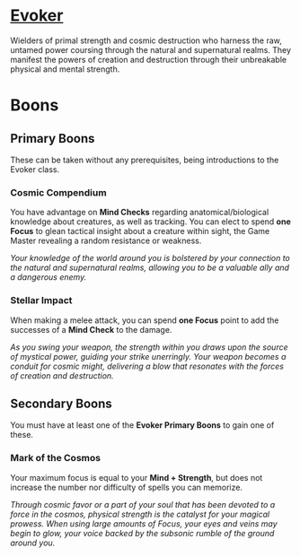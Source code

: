 # [Evoker](Player%20Handbook/Classes/Evoker.md)
Wielders of primal strength and cosmic destruction who harness the raw, untamed power coursing through the natural and supernatural realms. They manifest the powers of creation and destruction through their unbreakable physical and mental strength.

# Boons

## Primary Boons
These can be taken without any prerequisites, being introductions to the Evoker class.

### Cosmic Compendium
You have advantage on **Mind Checks** regarding anatomical/biological knowledge about creatures, as well as tracking. You can elect to spend **one Focus** to glean tactical insight about a creature within sight, the Game Master revealing a random resistance or weakness.

_Your knowledge of the world around you is bolstered by your connection to the natural and supernatural realms, allowing you to be a valuable ally and a dangerous enemy._

### Stellar Impact
When making a melee attack, you can spend **one Focus** point to add the successes of a **Mind Check** to the damage.

_As you swing your weapon, the strength within you draws upon the source of mystical power, guiding your strike unerringly. Your weapon becomes a conduit for cosmic might, delivering a blow that resonates with the forces of creation and destruction._

## Secondary Boons
You must have at least one of the **Evoker Primary Boons** to gain one of these.

### Mark of the Cosmos
Your maximum focus is equal to your **Mind + Strength**, but does not increase the number nor difficulty of spells you can memorize.

_Through cosmic favor or a part of your soul that has been devoted to a force in the cosmos, physical strength is the catalyst for your magical prowess. When using large amounts of Focus, your eyes and veins may begin to glow, your voice backed by the subsonic rumble of the ground around you._